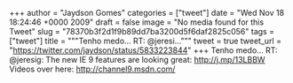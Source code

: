 
+++
author = "Jaydson Gomes"
categories = ["tweet"]
date = "Wed Nov 18 18:24:46 +0000 2009"
draft = false
image = "No media found for this Tweet"
slug = "78370b3f2d1f9b89dd7ba3200d5f6daf2825c056"
tags = ["tweet"]
title = """Tenho medo... RT: @jeresi..."""
tweet = true
tweet_url = "https://twitter.com/jaydson/status/5833223844"
+++
Tenho medo... RT: @jeresig: The new IE 9 features are looking great: http://j.mp/13LBBW Videos over here: http://channel9.msdn.com/
